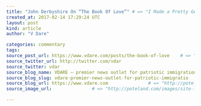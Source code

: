 ```yaml
---
title: "John Derbyshire On “The Book Of Love”" # => "I Made a Pretty Gem - Planet.rb"
created_at: 2017-02-14 17:29:24 UTC
layout: post
kind: article
author: "V Dare"

categories: commentary
tags: 
source_post_url: https://www.vdare.com/posts/the-book-of-love    # => "http://poteland.com/blog/i-made-a-pretty-gem-planet-dot-rb/"
source_twitter_url: http://twitter.com/vdar
source_twitter: vdar
source_blog_name: VDARE – premier news outlet for patriotic immigration reform
source_blog_slug: vdare-premier-news-outlet-for-patriotic-immigratio              # => "this-is-where-i-tell-you-stuff"
source_blog_url: https://www.vdare.com               # => "http://poteland.com/articles"
source_image_url:               # => "http://poteland.com/images/site-logo.png"

---
```



<!--
   &lt;div class=&quot;pf-content&quot;&gt;&lt;p&gt;As is now traditional for VDARE.com on St. Valentine’s Day, I invite readers to visit or revisit my 2004 effusion “&lt;a href=&quot;http://www.johnderbyshire.com/Opinions/Culture/bookoflove.html&quot;&gt;The Book of Love&lt;/a&gt;.”  &lt;em&gt;Amor vincit omnia.&lt;/em&gt;&lt;/p&gt;&lt;div id=&quot;57966237cc52c74a5e1363c4&quot; class=&quot;vdb_player vdb_57966237cc52c74a5e1363c456bcd17ce4b018167fea5539&quot;&gt;    &lt;/div&gt;
&lt;/div&gt;           # => "I’ve been hurting to write this ever since we had the idea of creating a Planet for Cubox..." (Continued)
   vdare-premier-news-outlet-for-patriotic-immigratio              # => "this-is-where-i-tell-you-stuff"
   https://www.vdare.com               # => "http://poteland.com/articles"
                 # => "http://poteland.com/images/site-logo.png"
<div class="pf-content"><p>As is now traditional for VDARE.com on St. Valentine’s Day, I invite readers to visit or revisit my 2004 effusion “<a href="http://www.johnderbyshire.com/Opinions/Culture/bookoflove.html">The Book of Love</a>.”  <em>Amor vincit omnia.</em></p><div id="57966237cc52c74a5e1363c4" class="vdb_player vdb_57966237cc52c74a5e1363c456bcd17ce4b018167fea5539">    </div>
</div><div class="">
    <i>Source: <a href="https://www.vdare.com">VDARE – premier news outlet for patriotic immigration reform</a></i>
</div>
